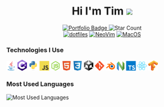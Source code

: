 <!--  header -->
<div id="badges" align="center" width="100%">
<h1>
Hi I'm Tim
<img src="https://media.giphy.com/media/hvRJCLFzcasrR4ia7z/giphy.gif" width="5%"/>
</h1>
<a href="https://timothycronin.com">
<img src="https://img.shields.io/badge/-My%20Portfolio-blue" alt="Portfolio Badge" style="width: 11%"/>
</a>
<img src="https://img.shields.io/github/stars/4tlc?style=social" alt="Star Count" style="width: 11%"/>
<br/>
<a href="https://github.com/4tlc/dotfiles"><img src="https://img.shields.io/badge/Setup-Dotfiles-blue?style=flat-square&logo=when-i-work&logoColor=white" alt="dotfiles" style="height: 11%"/></a>
<a href="https://neovim.io"><img src="https://img.shields.io/badge/Editor-NeoVim-blue?style=flat-square&logo=neovim" alt="NeoVim" style="height: 11%"/></a>
<a href="https://en.wikipedia.org/wiki/MacOS"><img src="https://img.shields.io/badge/OS-macOS-informational?style=flat-square&logo=apple&logoColor=white" alt="MacOS" style="height: 11%"/></a>
</div>
<!--  technologies -->
<h3>Technologies I Use</h3>
<div width="100%"/>
<a href="https://www.java.com/en/"><img src="./images/java.svg" alt="java" style="width: 5%;"/></a>  <a href="https://learn.microsoft.com/en-us/dotnet/csharp/tour-of-csharp/"><img src="./images/c_hashtag.svg" alt="c#" style="width: 5%;"/></a>  <a href="https://www.python.org"><img src="./images/python.svg" alt="python" style="width: 5%;"/></a>  <a href="https://developer.mozilla.org/en-US/docs/Web/JavaScript"><img src="./images/js.svg" alt="javascript" style="width: 5%;"/></a>  <a href="https://nodejs.org/en/"><img src="./images/nodejs.svg" alt="nodejs" style="width: 5%;"/></a>  <a href="https://developer.mozilla.org/en-US/docs/Learn/Getting_started_with_the_web/HTML_basics"><img src="./images/html.svg" alt="html" style="width: 5%;"/></a>  <a href="https://developer.mozilla.org/en-US/docs/Learn/CSS/First_steps/What_is_CSS"><img src="./images/css.svg" alt="css" style="width: 5%;"/></a>  <a href="https://unity.com"><img src="./images/unity.png" alt="unity" style="width: 5%;"/></a>  <a href="https://git-scm.com"><img src="./images/git.svg" alt="git" style="width: 5%;"/></a>  <a href="https://www.blender.org"><img src="./images/blender.svg" alt="blender" style="width: 5%;"/></a>  <a href="https://neovim.io"><img src="./images/neovim.svg" alt="neovim" style="width: 4%"/></a>  <a href="https://www.typescriptlang.org"><img src="./images/typescript.svg" alt="typescript" style="width: 5%"/></a>  <a href="https://reactjs.org"><img src="./images/react.svg" alt="react" style="width: 5%"/></a>  <a href="https://www.tensorflow.org"><img src="./images/tensorflow.svg" alt="tensorflow" style="width: 5%;"/></a>
</div>

<h3>Most Used Languages</h3>
<img src="https://github-readme-stats.vercel.app/api/top-langs/?username=4tlc&layout=compact&hide_title=true&langs_count=6&hide=SCSS" alt="Most Used Languages"/>
